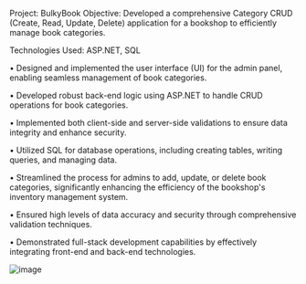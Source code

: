 Project: BulkyBook
Objective: Developed a comprehensive Category CRUD (Create, Read, Update, Delete) application for a bookshop to efficiently manage book categories.

Technologies Used: ASP.NET, SQL

•	Designed and implemented the user interface (UI) for the admin panel, enabling seamless management of book categories.

•	Developed robust back-end logic using ASP.NET to handle CRUD operations for book categories.

•	Implemented both client-side and server-side validations to ensure data integrity and enhance security.

•	Utilized SQL for database operations, including creating tables, writing queries, and managing data.

•	Streamlined the process for admins to add, update, or delete book categories, significantly enhancing the efficiency of the bookshop's inventory management system.

•	Ensured high levels of data accuracy and security through comprehensive validation techniques.

•	Demonstrated full-stack development capabilities by effectively integrating front-end and back-end technologies.

![image](https://github.com/Ajayk1125/BulkyBooks/assets/81813982/eef7392b-d097-40bc-b6ab-1409cd97106a)

